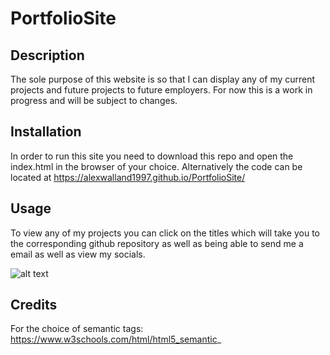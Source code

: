# PortfolioSite

## Description

The sole purpose of this website is so that I can display any of my current projects and future projects to future employers. For now this is a work in progress and will be subject to changes.

## Installation

In order to run this site you need to download this repo and open the index.html in the browser of your choice. Alternatively the code can be located at https://alexwalland1997.github.io/PortfolioSite/

## Usage

To view any of my projects you can click on the titles which will take you to the corresponding github repository as well as being able to send me a email as well as view my socials.

![alt text](/images/example.png)

## Credits

For the choice of semantic tags: https://www.w3schools.com/html/html5_semantic_
